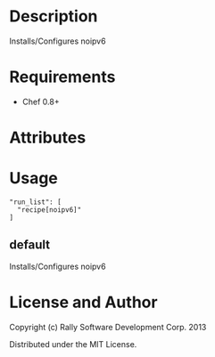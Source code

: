 Description
===========

Installs/Configures noipv6

Requirements
============

* Chef 0.8+

Attributes
==========

Usage
=====

    "run_list": [
      "recipe[noipv6]"
    ]

default
----

Installs/Configures noipv6

License and Author
==================
Copyright (c) Rally Software Development Corp. 2013

Distributed under the MIT License.